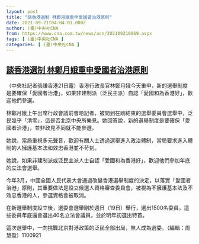 ```yaml
---
layout: post
title: "談香港選制 林鄭月娥重申愛國者治港原則"
date: 2021-09-21T04:04:01.000Z
author: (臺)中央社CNA
from: https://www.cna.com.tw/news/acn/202109210069.aspx
tags: [ (臺)中央社CNA ]
categories: [ (臺)中央社CNA ]
---
```

<!--1632197041000-->
[談香港選制 林鄭月娥重申愛國者治港原則](https://www.cna.com.tw/news/acn/202109210069.aspx)
------

<div>
<div></div><div class="paragraph"><p>（中央社記者張謙香港21日電）香港行政長官林鄭月娥今天重申，新的選舉制度是要確保「愛國者治港」，如果非建制派（泛民主派）自認「愛國和為香港好」，歡迎他們參選。</p><p>林鄭月娥上午出席行政會議前會晤記者，被問到在剛結束的選舉委員會選舉中，泛民幾乎「清零」，這是否北京中央所樂見。她回答說，新的選舉制度是要確保「愛國者治港」，並非政見不同就不能參選。</p><p>她說，當局重視多元聲音，歡迎有關人士透過選舉進入政治體制，當局要求進入體制的人擁護基本法和效忠香港並不苛刻。</p><p>她說，如果非建制派或泛民主派人士自認「愛國和為香港好」，歡迎他們參加年底的立法會選舉。</p><p>今年3月，中國全國人民代表大會通過改變香港選舉制度的決定，以落實「愛國者治港」原則，其重要做法是設立候選人資格審查委員會，被視為不擁護基本法及不效忠香港的人，參選資格會被取消。</p><p>在新選舉制度設立後，選委會選舉剛於週日（19日）舉行，選出1500名委員，這些委員年底還會選出40名立法會議員，並於明年初選出特首。</p><p>這次選舉中，一向挑戰北京對港政策的泛民全部出局，無人成為選委。（編輯：周慧盈）1100921</p></div>
</div>
